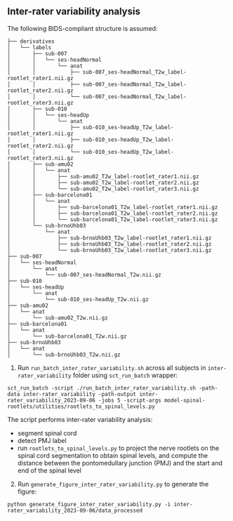 ## Inter-rater variability analysis

The following BIDS-compliant structure is assumed:

```
├── derivatives
│	└── labels
│	    ├── sub-007
│	    │	└── ses-headNormal
│	    │	    └── anat
│	    │	        ├── sub-007_ses-headNormal_T2w_label-rootlet_rater1.nii.gz
│	    │	        ├── sub-007_ses-headNormal_T2w_label-rootlet_rater2.nii.gz
│	    │	        └── sub-007_ses-headNormal_T2w_label-rootlet_rater3.nii.gz
│	    ├── sub-010
│	    │	└── ses-headUp
│	    │	    └── anat
│	    │	        ├── sub-010_ses-headUp_T2w_label-rootlet_rater1.nii.gz
│	    │	        ├── sub-010_ses-headUp_T2w_label-rootlet_rater2.nii.gz
│	    │	        └── sub-010_ses-headUp_T2w_label-rootlet_rater3.nii.gz
│	    ├── sub-amu02
│	    │	└── anat
│	    │	    ├── sub-amu02_T2w_label-rootlet_rater1.nii.gz
│	    │	    ├── sub-amu02_T2w_label-rootlet_rater2.nii.gz
│	    │	    └── sub-amu02_T2w_label-rootlet_rater3.nii.gz
│	    ├── sub-barcelona01
│	    │	└── anat
│	    │	    ├── sub-barcelona01_T2w_label-rootlet_rater1.nii.gz
│	    │	    ├── sub-barcelona01_T2w_label-rootlet_rater2.nii.gz
│	    │	    └── sub-barcelona01_T2w_label-rootlet_rater3.nii.gz
│	    └── sub-brnoUhb03
│	        └── anat
│	            ├── sub-brnoUhb03_T2w_label-rootlet_rater1.nii.gz
│	            ├── sub-brnoUhb03_T2w_label-rootlet_rater2.nii.gz
│	            └── sub-brnoUhb03_T2w_label-rootlet_rater3.nii.gz
├── sub-007
│	└── ses-headNormal
│	    └── anat
│	        └── sub-007_ses-headNormal_T2w.nii.gz
├── sub-010
│	└── ses-headUp
│	    └── anat
│	        └── sub-010_ses-headUp_T2w.nii.gz
├── sub-amu02
│	└── anat
│	    └── sub-amu02_T2w.nii.gz
├── sub-barcelona01
│	└── anat
│	    └── sub-barcelona01_T2w.nii.gz
├── sub-brnoUhb03
│	└── anat
│	    └── sub-brnoUhb03_T2w.nii.gz
```


1. Run `run_batch_inter_rater_variability.sh` across all subjects in `inter-rater_variability` folder using `sct_run_batch` wrapper:

```commandline
sct_run_batch -script ./run_batch_inter_rater_variability.sh -path-data inter-rater_variability -path-output inter-rater_variability_2023-09-06 -jobs 5 -script-args model-spinal-rootlets/utilities/rootlets_to_spinal_levels.py
```

The script performs inter-rater variability analysis:
- segment spinal cord
- detect PMJ label
- run `rootlets_to_spinal_levels.py` to project the nerve rootlets on the spinal cord segmentation to obtain spinal
levels, and compute the distance between the pontomedullary junction (PMJ) and the start and end of the spinal level

2. Run `generate_figure_inter_rater_variability.py` to generate the figure:

```commandline
python generate_figure_inter_rater_variability.py -i inter-rater_variability_2023-09-06/data_processed
```